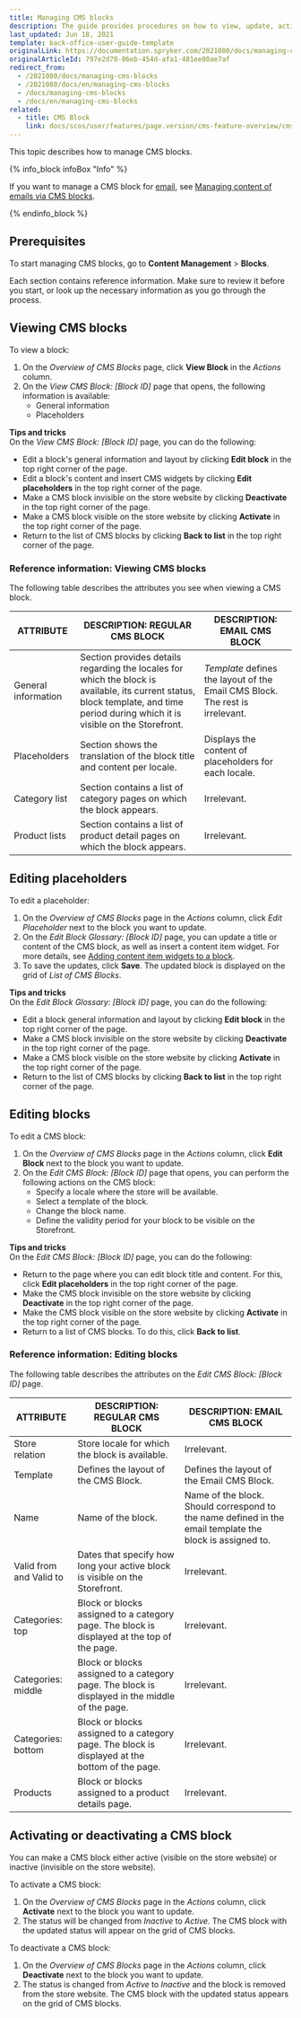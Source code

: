 ```yaml
---
title: Managing CMS blocks
description: The guide provides procedures on how to view, update, activate and deactivate CMS blocks in the editor from the Back Office.
last_updated: Jun 18, 2021
template: back-office-user-guide-template
originalLink: https://documentation.spryker.com/2021080/docs/managing-cms-blocks
originalArticleId: 797e2d78-86eb-454d-afa1-481ee80ae7af
redirect_from:
  - /2021080/docs/managing-cms-blocks
  - /2021080/docs/en/managing-cms-blocks
  - /docs/managing-cms-blocks
  - /docs/en/managing-cms-blocks
related:
  - title: CMS Block
    link: docs/scos/user/features/page.version/cms-feature-overview/cms-blocks-overview.html
---
```


This topic describes how to manage CMS blocks.

{% info_block infoBox "Info" %}

If you want to manage a CMS block for [email](/docs/scos/user/features/{{page.version}}/cms-feature-overview/email-as-a-cms-block-overview.html), see [Managing content of emails via CMS blocks](/docs/scos/user/back-office-user-guides/{{page.version}}/content/blocks/managing-content-of-emails-via-cms-blocks.html).

{% endinfo_block %}

## Prerequisites

To start managing CMS blocks, go to **Content Management** > **Blocks**.

Each section contains reference information. Make sure to review it before you start, or look up the necessary information as you go through the process.

## Viewing CMS blocks

To view a block:
1. On the *Overview of CMS Blocks* page, click **View Block** in the _Actions_ column.
2. On the *View CMS Block: [Block ID]* page that opens, the following information is available:
    * General information
    * Placeholders

**Tips and tricks**
<br>On the *View CMS Block: [Block ID]* page, you can do the following:
* Edit a block's general information and layout by clicking **Edit block** in the top right corner of the page.
* Edit a block's content and insert CMS widgets by clicking **Edit placeholders** in the top right corner of the page.
* Make a CMS block invisible on the store website by clicking **Deactivate** in the top right corner of the page.
* Make a CMS block visible on the store website by clicking **Activate** in the top right corner of the page.
* Return to the list of CMS blocks by clicking **Back to list** in the top right corner of the page.

### Reference information: Viewing CMS blocks

The following table describes the attributes you see when viewing a CMS block.

| ATTRIBUTE | DESCRIPTION: REGULAR CMS BLOCK | DESCRIPTION: EMAIL CMS BLOCK |
| --- | --- | --- |
| General information | Section provides details regarding the locales for which the block is available, its current status, block template, and time period during which it is visible on the Storefront. | *Template* defines the layout of the Email CMS Block. The rest is irrelevant.  |
| Placeholders | Section shows the translation of the block title and content per locale. | Displays the content of placeholders for each locale. |
| Category list  | Section contains a list of category pages on which the block appears. | Irrelevant. |
| Product lists | Section contains a list of product detail pages on which the block appears. | Irrelevant. |

## Editing placeholders

To edit a placeholder:
1. On the *Overview of CMS Blocks* page in the _Actions_ column, click *Edit Placeholder* next to the block you want to update.
2. On the *Edit Block Glossary: [Block ID]* page, you can update a title or content of the CMS block, as well as insert a content item widget. For more details, see [Adding content item widgets to a block](/docs/scos/user/back-office-user-guides/{{page.version}}/content/content-items/adding-content-items-to-cms-pages-and-blocks.html#adding-content-item-widgets-to-blocks).
3. To save the updates, click **Save**. The updated block is displayed on the grid of *List of CMS Blocks*.

**Tips and tricks**
<br>On the *Edit Block Glossary: [Block ID]* page, you can do the following:
* Edit a block general information and layout by clicking **Edit block** in the top right corner of the page.
* Make a CMS block invisible on the store website by clicking **Deactivate** in the top right corner of the page.
* Make a CMS block visible on the store website by clicking **Activate** in the top right corner of the page.
* Return to the list of CMS blocks by clicking **Back to list** in the top right corner of the page.

## Editing blocks

To edit a CMS block:
1. On the *Overview of CMS Blocks* page in the _Actions_ column, click **Edit Block** next to the block you want to update.
2. On the *Edit CMS Block: [Block ID]* page that opens, you can perform the following actions on the CMS block:
    * Specify a locale where the store will be available.
    * Select a template of the block.
    * Change the block name.
    * Define the validity period for your block to be visible on the Storefront.


**Tips and tricks**
<br>On the *Edit CMS Block: [Block ID]* page, you can do the following:
* Return to the page where you can edit block title and content. For this, click **Edit placeholders** in the top right corner of the page.
* Make the CMS block invisible on the store website by clicking **Deactivate** in the top right corner of the page.
* Make the CMS block visible on the store website by clicking **Activate** in the top right corner of the page.
* Return to a list of CMS blocks. To do this, click **Back to list**.

### Reference information: Editing blocks

The following table describes the attributes on the *Edit CMS Block: [Block ID]* page.

|ATTRIBUTE  | DESCRIPTION: REGULAR CMS BLOCK | DESCRIPTION: EMAIL CMS BLOCK |
| --- | --- | --- |
| Store relation |  Store locale for which the block is available. | Irrelevant. |
| Template | Defines the layout of the CMS Block. | Defines the layout of the Email CMS Block.
| Name | Name of the block. | Name of the block. Should correspond to the name defined in the email template the block is assigned to. |
| Valid from and Valid to | Dates that specify how long your active block is visible on the Storefront. | Irrelevant. |
| Categories: top | Block or blocks assigned to a category page.  The block is displayed at the top of the page. | Irrelevant. |
| Categories: middle |  Block or blocks assigned to a category page. The block is displayed in the middle of the page. | Irrelevant. |
| Categories: bottom | Block or blocks assigned to a category page. The block is displayed at the bottom of the page. | Irrelevant. |
| Products | Block or blocks assigned to a product details page. | Irrelevant. |


## Activating or deactivating a CMS block

You can make a CMS block either active (visible on the store website) or inactive (invisible on the store website).

To activate a CMS block:
1. On the *Overview of CMS Blocks* page in the _Actions_ column, click **Activate** next to the block you want to update.
2. The status will be changed from _Inactive_ to _Active_. The CMS block with the updated status will appear on the grid of CMS blocks.

To deactivate a CMS block:
1. On the *Overview of CMS Blocks* page in the _Actions_ column, click **Deactivate** next to the block you want to update.
2. The status is changed from _Active_ to _Inactive_ and the block is removed from the store website. The CMS block with the updated status appears on the grid of CMS blocks.

